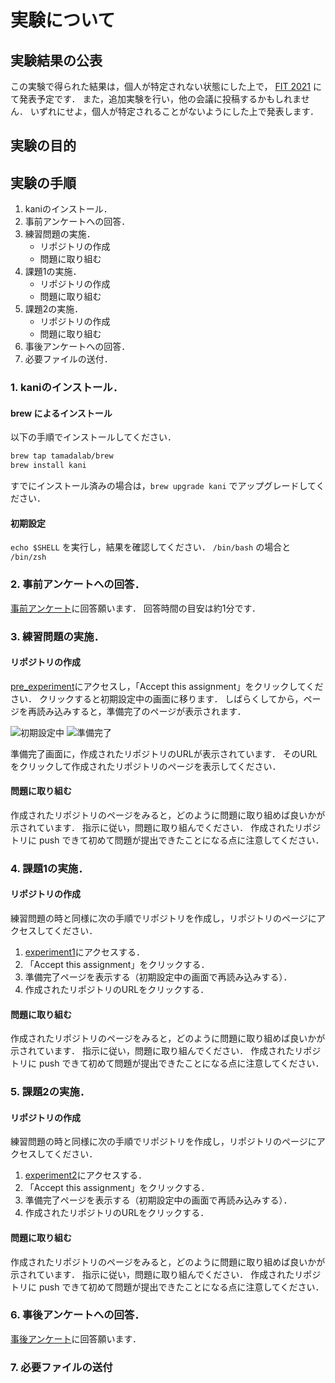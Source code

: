 # 実験について

## 実験結果の公表

この実験で得られた結果は，個人が特定されない状態にした上で，
[FIT 2021](https://www.ipsj.or.jp/event/fit/fit2021/) にて発表予定です．
また，追加実験を行い，他の会議に投稿するかもしれません．
いずれにせよ，個人が特定されることがないようにした上で発表します．

## 実験の目的

## 実験の手順

1. kaniのインストール．
2. 事前アンケートへの回答．
3. 練習問題の実施．
    * リポジトリの作成
    * 問題に取り組む
4. 課題1の実施．
    * リポジトリの作成
    * 問題に取り組む
5. 課題2の実施．
    * リポジトリの作成
    * 問題に取り組む
6. 事後アンケートへの回答．
7. 必要ファイルの送付．

### 1. kaniのインストール．

#### brew によるインストール

以下の手順でインストールしてください．

```sh
brew tap tamadalab/brew
brew install kani
```

すでにインストール済みの場合は，`brew upgrade kani` でアップグレードしてください．

#### 初期設定

`echo $SHELL` を実行し，結果を確認してください．
`/bin/bash` の場合と `/bin/zsh`


### 2. 事前アンケートへの回答．

[事前アンケート]()に回答願います．
回答時間の目安は約1分です．

### 3. 練習問題の実施．

#### リポジトリの作成

[pre_experiment](https://classroom.github.com/a/HbeHGRpJ)にアクセスし，「Accept this assignment」をクリックしてください．
クリックすると初期設定中の画面に移ります．
しばらくしてから，ページを再読み込みすると，準備完了のページが表示されます．

![初期設定中](https://raw.githubusercontent.com/tamadalab/2021fit_masuda/main/resources/pre_experiment/accepting.png)
![準備完了](https://raw.githubusercontent.com/tamadalab/2021fit_masuda/main/resources/pre_experiment/ready_to_go.png)

準備完了画面に，作成されたリポジトリのURLが表示されています．
そのURLをクリックして作成されたリポジトリのページを表示してください．

#### 問題に取り組む

作成されたリポジトリのページをみると，どのように問題に取り組めば良いかが示されています．
指示に従い，問題に取り組んでください．
作成されたリポジトリに push できて初めて問題が提出できたことになる点に注意してください．

### 4. 課題1の実施．

#### リポジトリの作成

練習問題の時と同様に次の手順でリポジトリを作成し，リポジトリのページにアクセスしてください．

1. [experiment1](https://classroom.github.com/a/baAaupRY)にアクセスする．
2. 「Accept this assignment」をクリックする．
3. 準備完了ページを表示する（初期設定中の画面で再読み込みする）．
4. 作成されたリポジトリのURLをクリックする．

#### 問題に取り組む

作成されたリポジトリのページをみると，どのように問題に取り組めば良いかが示されています．
指示に従い，問題に取り組んでください．
作成されたリポジトリに push できて初めて問題が提出できたことになる点に注意してください．


### 5. 課題2の実施．

#### リポジトリの作成

練習問題の時と同様に次の手順でリポジトリを作成し，リポジトリのページにアクセスしてください．

1. [experiment2](https://classroom.github.com/a/fJCx98MN)にアクセスする．
2. 「Accept this assignment」をクリックする．
3. 準備完了ページを表示する（初期設定中の画面で再読み込みする）．
4. 作成されたリポジトリのURLをクリックする．

#### 問題に取り組む

作成されたリポジトリのページをみると，どのように問題に取り組めば良いかが示されています．
指示に従い，問題に取り組んでください．
作成されたリポジトリに push できて初めて問題が提出できたことになる点に注意してください．

### 6. 事後アンケートへの回答．

[事後アンケート]()に回答願います．

### 7. 必要ファイルの送付

